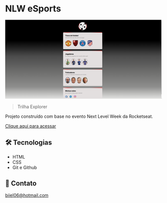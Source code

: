 # NLW eSports

![preview](./assets/captura-tela.png)

> Trilha Explorer

Projeto construído com base no evento Next Level Week da Rocketseat.

[Clique aqui para acessar](https://gabrielrdev.github.io/nlw-eSports/)

## 🛠 Tecnologias

- HTML
- CSS
- Git e Github

## 💛 Contato

biiel06@hotmail.com
